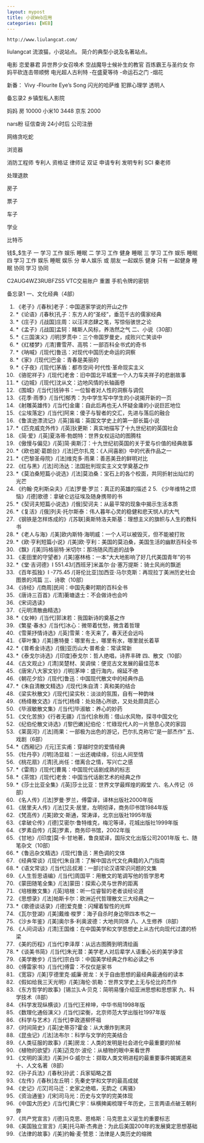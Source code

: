 ```yaml
---
layout: mypost
title: 小说Web应用
categories: [WEB]
---
```


```
http://www.liulangcat.com/
```
liulangcat
流浪猫，小说站点。
简介的典型小说及名著站点。

电影 
恋爱暴君
异世界少女召唤术
空战魔导士候补生的教官
百炼霸王与圣约女
你妈平砍连击带顺劈
电光超人古利特
-在盛夏等待
-命运石之门
-烟花

新番： Vivy ‐Flourite Eye’s Song 闪光的哈萨维 犯罪心理学 透明人


备忘录2
乡镇型私人影院

妈妈
房 10000
小米10 3448
京东 2000

nars粉
征信查询 24小时后
公司注册

网络贪吃蛇

浏览器

消防工程师
专利人 资格证
律师证 
双证
申请专利
发明专利
SCI
秦老师



处理退款 

房子

票子

车子

学业

比特币

钱$_$生子
一 学习 工作 娱乐 睡眠
二 学习 工作 健身 睡眠
三 学习 工作 娱乐 睡眠 
四 学习 工作 娱乐 睡眠
娱乐 分 单人娱乐 或 朋友 一起娱乐
健身 只有 一起健身
睡眠 协同
学习 协同

C2AUG4WZ3RUBFZS5
VTC交易账户 重置 手机令牌的密钥

备忘录1
一、文化经典（4部）
1. 《老子》/[春秋]老子：中国道家学说的开山之作
2. *《论语》/[春秋]孔子：东方人的“圣经”，垂范千古的儒家经典
3. *《庄子》/[战国]庄周：以汪洋恣肆之笔，写惊俗骇世之论
4. *《孟子》/[战国]孟轲：睹斯人风标，养浩然之气
二、小说（30部）
5. *《三国演义》/[明]罗贯中：三个帝国罗曼史，成败兴亡笑谈中
6. *《红楼梦》/[清]曹雪芹、高鹗：一部百科全书式的奇书
7. *《呐喊》/[现代]鲁迅：对现代中国历史命运的洞察
8. *《家》/[现代]巴金：青春是美丽的
9. *《子夜》/[现代]茅盾：都市空间·时代性·革命现实主义
10. 《骆驼祥子》/[现代]老舍：旧中国北平城里一个人力车夫祥子的悲剧故事
11. *《边城》/[现代]沈从文：边地风情的长轴画卷
12. 《围城》/[当代]钱钟书：一位智者对人性的洞察与调侃
13. 《花季·雨季》/[当代]郁秀：为中学生写中学生的小说揭开新的一页
14. 《射雕英雄传》/[当代]金庸：自此后再也无人怀疑金庸的小说巨匠地位
15. 《尘埃落定》/[当代]阿来：傻子与智者的交汇，先进与落后的融合
16. 《鲁滨逊漂流记》/[英]笛福：英国文学史上的第一部长篇小说
17. *《匹克威克外传》/[英]狄更斯：真实地描写了十九世纪初的英国社会
18. 《简·爱》/[英]夏洛蒂·勃朗特：世界女权运动的图腾柱
19. 《傲慢与偏见》/[英]简·奥斯汀：十九世纪初英国的关于爱与价值的经典故事
20. *《欧也妮·葛朗台》/[法]巴尔扎克：《人间喜剧》中的代表作品之一
21. *《巴黎圣母院》/[法]维克多·雨果：善恶美丑的鲜明对比
22. 《红与黑》/[法]司汤达：法国批判现实主义文学奠基之作
23. *《莫泊桑短篇小说选》/[法]莫泊桑：宝石上的各个校面，共同折射出灿烂的光芒
24. 《约翰·克利斯朵夫》/[法]罗曼·罗兰：真正的英雄的描述
2 5. 《少年维特之烦恼》/[德]歌德：拿破仑远征埃及随身携带的书
26. *《契诃夫短篇小说选》/[俄]契诃夫：从最平常的现象中揭示生活本质
27. *《复活》/[俄]列夫·托尔斯泰：伟人暮年心灵的稳健和悲天悯人的大气
28. 《钢铁是怎样炼成的》/[苏联]奥斯特洛夫斯基：理想主义的旗帜与人生的教科书
29. *《老人与海》/[美]欧内斯特·海明威：一个人可以被毁灭，但不能被打败
30. *《欧·亨利短篇小说》/[美]欧·亨利：美国的莫泊桑，美国生活的幽默百科全书
31. 《飘》/[美]玛格丽特·米切尔：那场随风而逝的战争
32. 《麦田里的守望者》/[美]塞林格：一本“大大地影响了好几代美国青年”的书
33. *《堂·吉诃德》I 551.43/[西班牙]米盖尔·台·塞万提斯：骑士风尚的飘逝
34. 《百年孤独》I -775.45 /[哥伦比亚]加西亚·马尔克斯：再现拉丁美洲历史社会图景的鸿篇
三、诗歌（10部）
35. 《诗经》/[商周]民间：中国先秦时期的百科全书
36. 《唐诗三百首》/[清]蘅塘退士：不会做诗也会吟
37. 《宋词选读》
38. 《元明清散曲精选》
39. *《女神》/[当代]郭沫若：我国新诗的奠基之作
40. 《繁星·春水》/[当代]冰心：微带着忧愁，微含着哲理
41. 《雪莱抒情诗选》/[英]雪莱：冬天来了，春天还会远吗
42. 《草叶集》/[美]惠特曼：哪里有土，哪里有水，哪里就长着草
43. *《普希金诗选》/[俄]亚历山大·普希金：常读常新
44. *《泰戈尔诗选》/[印度]泰戈尔：哲人绝唱，诗界丰碑
四、散文（10部）
45. 《古文观止》/[清]吴楚材、吴调侯：便览古文发展的最佳范本
46. 《唐宋八大家文钞》/[明]茅坤：盛行海内，绵延不绝
47. 《朝花夕拾》/[现代]鲁迅：中国现代散文中的经典作品
48. *《朱自清散文精选》/[现代]朱自清：真和美的结合
49. 《梁实秋散文》/[现代]梁实秋：淡淡的氛围，自有一种韵味
50. 《杨绛散文选》/[当代]杨绛：处处随心所欲，又处处颇具匠心
51. 《毕淑敏散文集》/[当代]毕淑敏：养心的妙药
52. 《文化苦旅》《行者无疆》/[当代]余秋雨：借山水风物，探寻中国文化
53. 《纪伯伦散文诗选》/[黎巴嫩]纪伯伦：忙碌现代人的一片憩息心灵的家园
54. 《莱茵河》/[法]雨果：一部极为出色的游记，巴尔扎克称它“是一部杰作”
五、戏剧（6部）
55. *《西厢记》/[元]王实甫：穿越时空的爱情经典
56. 《牡丹亭》/[明]汤显祖：一出还魂续缘，衍出人间至情
57. 《桃花扇》/[清]孔尚任：借离合之情，写兴亡之感
58. *《雷雨》/[现代]曹禺：中国现代话剧成熟的标志
59. *《茶馆》/[现代]老舍：中国当代话剧艺术的经典之作
60. *《莎士比亚全集》/[英]莎士比亚：世界文学最辉煌的殿堂
六、名人传记（6部）
61. 《名人传》/[法]罗曼·罗兰，傅雷译，译林出版社2000年版
62. 《居里夫人传》/[法]艾夫·居里，左明彻译，商务印书馆1984年版
63. 《梵高传》/[美]欧文·斯通，常涛译，北京出版社1995年版
64. 《拿破仑传》/[德]艾密尔·鲁特维克，梅沱等译，花城出版社1999年版
65. 《罗素自传》/[英]罗素，商务印书馆，2002年版
66. 《甘地》/[印度]莫·卡·甘地著，鲁良斌译，国际文化出版公司2001年版
七、随笔杂文（10部）
67. *《鲁迅杂文精选》/[现代]鲁迅：黑色调的文体
68. 《经典常谈》/[现代]朱自清：了解中国古代文化典籍的入门指南
69. *《语文常谈》/[当代]吕叔湘：一部讨论汉语常识问题的文集
70. 《人生哲思语编》/[当代]周国平：用散文的笔调写他的哲学思考
71. 《蒙田随笔全集》/[法]蒙田：探索心灵与世界的距离
72. 《培根散文集》/[英]培根：听一位睿智的老者谈经论道
73. 《思想录》/[法]帕斯卡尔：欧洲近代哲理散文三大经典之一
74. *《歌德谈话录》/[德]爱克曼：闪耀着智性的光辉
75. 《瓦尔登湖》/[美]戴维·梭罗：海子自杀时身边带四本书之一
76. 《沙乡年鉴》/[美]奥尔多·利奥波德：大地共同体
八、人生修养（8部）
77. 《人间词话》/[清]王国维：在中国美学和文学思想史上从古代向现代过渡的桥梁
78. 《美的历程》/[当代]李泽厚：从远古图腾到明清绘画
79. *《谈美书简》/[当代]朱光潜：美学老人对后辈学人语重心长的美学诤言
80. 《美学散步》/[当代]宗白华：中国美学经典之作和必读之书
81. 《傅雷家书》/[当代]傅雷：不仅仅是家书
82. 《宽容》/[美]亨德里克·威廉·房龙：关于自由思想的最经典最通俗的读本
83. 《假如给我三天光明》/[美]海伦·凯勒：世界文学史上无与伦比的杰作
84. 《东方哲学的故事》[锡兰]L·A·贝克：简明易懂介绍亚洲思想和思想家
九、科学技术（8部）
85. 《科学发现纵横谈》/[当代]王梓坤，中华书局1998年版
86. 《数理化通俗演义》/[当代]梁衡，北京师范大学出版社1997年版
87. 《科学与艺术》/[当代]李政道柳怀祖
88. 《时间简史》/[英]史蒂芬?霍金：从大爆炸到黑洞
89. 《昆虫记》/[法]法布尔：科学与文学的完美结合
90. 《人类征服的故事》/[美]房龙：人类的发明是社会进化中最重要的阶梯
91. 《植物的欲望》/[美]迈克尔·波伦：从植物的眼中来看世界
92. 《文明的溪流》/[美]H·G·威尔士：撷取人类文明进程的最重要事件娓娓道来
十、人文名著（8部）
93. 《孙子兵法》/[春秋]孙武：兵家韬略之首
94. 《左传》/[春秋]左丘明：先秦史学和文学的最高成就
95. 《史记》/[汉]司马迁：史家之绝唱，无韵之《离骚》
96. 《资治通鉴》/[宋]司马光：历史与文学的完美体现
97. 《中国大历史》/[当代]黄仁宇：纵横捭阖梳理千年历史，三言两语点破王朝利弊
98. 《共产党宣言》/[德]马克思、恩格斯：马克思主义诞生的重要标志
99. 《美国独立宣言》/[美]托马斯·杰弗逊：为此后美国200年的发展奠定思想基础
100. 《法律的故事》/[美]约翰·麦·赞恩：法律是人类历史的缩微